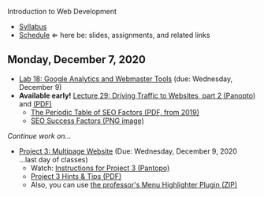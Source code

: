 Introduction to Web Development

- [Syllabus](syllabus.md)
- [Schedule](schedule.md)   &lArr; here be: slides, assignments, and related links

## Monday, December 7, 2020

- [Lab 18: Google Analytics and Webmaster Tools](lab18-google-analytics/instructions.md) (due: Wednesday, December 9)
- **Available early!** [Lecture 29: Driving Traffic to Websites, part 2 (Panopto)](https://rochester.hosted.panopto.com/Panopto/Pages/Viewer.aspx?id=00360b5d-6654-4e10-8fab-ac7a011456f2) and [(PDF)](29-driving-traffic2/seo.pdf) 
  - [The Periodic Table of SEO Factors (PDF, from 2019)](29-driving-traffic2/SEL_SEO_Periodic_Table_2019.pdf) 
  - [SEO Success Factors (PNG image)](29-driving-traffic2/seo-success-factors.png)

*Continue work on...*

- [Project 3: Multipage Website](project03-multipage-website/instructions.md) (Due: Wednesday, December 9, 2020 ...last day of classes)
  - Watch: [Instructions for Project 3 (Pantopo)](https://rochester.hosted.panopto.com/Panopto/Pages/Viewer.aspx?id=c5a03407-f8e7-48aa-b1bd-ac6700df1386)
  - [Project 3 Hints & Tips (PDF)](20-project3/project3-structure.pdf)
  - Also, you can use [the professor's Menu Highlighter Plugin (ZIP)](media/menu-highlighter.zip)